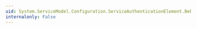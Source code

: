 ```yaml
---
uid: System.ServiceModel.Configuration.ServiceAuthenticationElement.BehaviorType
internalonly: False
---
```

